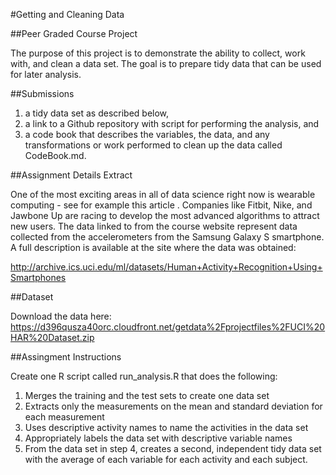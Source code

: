 #Getting and Cleaning Data 

##Peer Graded Course Project

The purpose of this project is to demonstrate the ability to collect, work with, and clean a data set. The goal is to prepare tidy data that can be used for later analysis. 


##Submissions

1. a tidy data set as described below, 
2. a link to a Github repository with script for performing the analysis, and 
3. a code book that describes the variables, the data, and any transformations or work performed to clean up the data called CodeBook.md. 
  

##Assignment Details Extract

One of the most exciting areas in all of data science right now is wearable computing - see for example this article . Companies like Fitbit, Nike, and Jawbone Up are racing to develop the most advanced algorithms to attract new users. The data linked to from the course website represent data collected from the accelerometers from the Samsung Galaxy S smartphone. A full description is available at the site where the data was obtained: 

http://archive.ics.uci.edu/ml/datasets/Human+Activity+Recognition+Using+Smartphones 


##Dataset

Download the data here: 
https://d396qusza40orc.cloudfront.net/getdata%2Fprojectfiles%2FUCI%20HAR%20Dataset.zip 


##Assingment Instructions

Create one R script called run_analysis.R that does the following:
1. Merges the training and the test sets to create one data set
2. Extracts only the measurements on the mean and standard deviation for each measurement
3. Uses descriptive activity names to name the activities in the data set
4. Appropriately labels the data set with descriptive variable names
5. From the data set in step 4, creates a second, independent tidy data set with the average of each variable for each activity and each subject.

